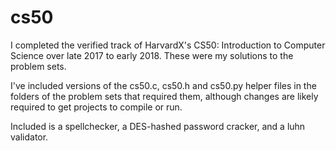 # cs50

I completed the verified track of HarvardX's CS50: Introduction to Computer Science over late 2017 to early 2018. These were my solutions to the problem sets.

I've included versions of the cs50.c, cs50.h and cs50.py helper files in the folders of the problem sets that required them, although changes are likely required to get projects to compile or run.

Included is a spellchecker, a DES-hashed password cracker, and a luhn validator.
